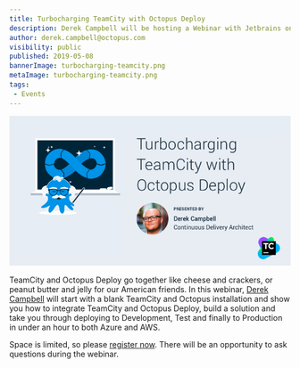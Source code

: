 ```yaml
---
title: Turbocharging TeamCity with Octopus Deploy
description: Derek Campbell will be hosting a Webinar with Jetbrains on "Turbocharging TeamCity with Octopus Deploy"
author: derek.campbell@octopus.com
visibility: public
published: 2019-05-08
bannerImage: turbocharging-teamcity.png
metaImage: turbocharging-teamcity.png
tags:
 - Events
---
```


![Derek Campbell hosting a Webinar in conjunction with Jetbrains on "Turbocharging TeamCity with Octopus Deploy"](turbocharging-teamcity.png)

TeamCity and Octopus Deploy go together like cheese and crackers, or peanut butter and jelly for our American friends. In this webinar, [Derek Campbell](https://twitter.com/octoderek) will start with a blank TeamCity and Octopus installation and show you how to integrate TeamCity and Octopus Deploy, build a solution and take you through deploying to Development, Test and finally to Production in under an hour to both Azure and AWS.

Space is limited, so please [register now](https://info.jetbrains.com/teamcity-webinar-may-2019.html). There will be an opportunity to ask questions during the webinar.
